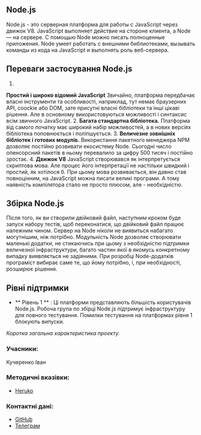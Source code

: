 ## Node.js
Node.js - это серверная платформа для работы с JavaScript через движок V8. JavaScript выполняет действие на стороне клиента, а Node — на сервере. С помощью Node можно писать 
полноценные приложения. Node умеет работать с внешними библиотеками, вызывать команды из кода на JavaScript и выполнять роль веб-сервера.

## Переваги застосування Node.js
  1.
**Простий і широко відомий JavaScript** Звичайно, платформа передбачає власні інструменти та особливості, наприклад, тут немає браузерних API, coockie або DOM, зате присутні
власні бібліотеки та інші цікаві рішення. Але в основному використовуються можливості і синтаксис всім звичного JavaScript.
  2.
**Багата стандартна бібліотека.** Платформа від самого початку має широкий набір можливостей, а в нових версіях бібліотека поповнюється і поліпшується.
  3.
**Величезне зовнішніх бібліотек і готових модулів.** Використання пакетного менеджера NPM дозволяє постійно розвивати екосистему Node. Сьогодні число опенсорсний пакетів в ньому 
перевалило за цифру 500 тисяч і постійно зростає.
  4.
**Движок V8** JavaScript створювався як інтерпретується скриптова мова. Але процес його інтерпретації не настільки швидкий і простий, як хотілося б. При цьому мова розвивається, 
він давно став повноцінним, на JavaScript можна писати великі програми. А тому наявність компілятора стало не просто плюсом, але - необхідністю.

## Збірка Node.js
Після того, як ви створили двійковий файл, наступним кроком буде запуск набору тестів, щоб переконатися, що двійковий файл працює належним чином.
Сервер на Node ніколи не виявиться набагато могутнішим, ніж потрібно. Модульність Node дозволяє створювати маленькі додатки, не стикаючись при цьому з необхідністю 
підтримки величезної інфраструктури, багато частин якої в якомусь конкретному випадку виявляється не задіяними. При розробці Node-додатків програміст вибирає саме те, 
що йому потрібно, і, при необхідності, розширює рішення.

## Рівні підтримки 
* ** Рівень 1 ** : Ці платформи представляють більшість користувачів Node.js. Робоча група по збірці Node.js підтримує інфраструктуру для повного тестування. 
Помилки тестування на платформах рівня 1 блокують випуски.


*Коротка загальна характеристика проекту.*
 
### Учасники:

Кучеренко Іван 

### Методичні вказівки:
- [Heruko](https://jace-dev.herokuapp.com/design/js-talks#/)

### Контактні дані:
 - [GitHub](https://github.com/IKu4er)
 - [Телеграм](http://t.me/rmnstepaniuk)


